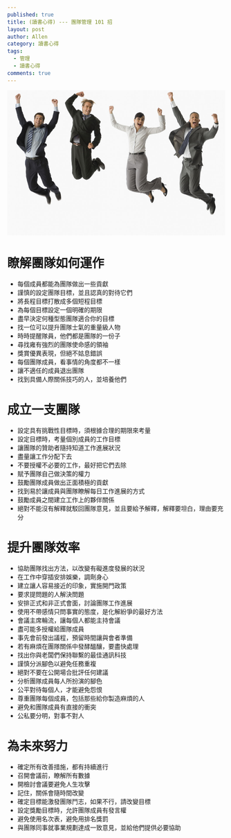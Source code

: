 ```yaml
---
published: true
title: (讀書心得) --- 團隊管理 101 招
layout: post
author: Allen
category: 讀書心得
tags: 
  - 管理
  - 讀書心得
comments: true
---
```


![book](/images/blog/20190930/20190930-000.jpg)

# 瞭解團隊如何運作
-  每個成員都能為團隊做出一些貢獻
-  謹慎的設定團隊目標，並且認真的對待它們
-  將長程目標打散成多個短程目標
-  為每個目標設定一個明確的期限
-  盡早決定何種型態團隊適合你的目標
-  找一位可以提升團隊士氣的重量級人物
-  時時提醒隊員，他們都是團隊的一份子
-  尋找雍有強烈的團隊使命感的領袖
-  獎賞優異表現，但絕不姑息錯誤
-  每個團隊成員，看事情的角度都不一樣
-  讓不適任的成員退出團隊
-  找到具備人際關係技巧的人，並培養他們

# 成立一支團隊
-  設定具有挑戰性目標時，須根據合理的期限來考量
-  設定目標時，考量個別成員的工作目標
-  讓團隊的贊助者隨持知道工作進展狀況
-  盡量讓工作分配下去
-  不要授權不必要的工作，最好把它們去除
-  賦予團隊自己做決策的權力
-  鼓勵團隊成員做出正面積極的貢獻
-  找到易於讓成員與團隊瞭解每日工作進展的方式
-  鼓勵成員之間建立工作上的夥伴關係
-  絕對不能沒有解釋就駁回團隊意見，並且要給予解釋，解釋要坦白，理由要充分

#  提升團隊效率
-  協助團隊找出方法，以改變有礙進度發展的狀況
-  在工作中穿插安排娛樂，調劑身心
-  建立讓人容易接近的印象，實施開門政策
-  要求提問題的人解決問題
-  安排正式和非正式會面，討論團隊工作進展
-  使用不帶感情只問事實的態度，是化解紛爭的最好方法
-  會議主席輪流，讓每個人都能主持會議
-  盡可能多授權給團隊成員
-  事先會前發出議程，預留時間讓與會者準備
-  若有麻煩在團隊關係中發酵醞釀，要盡快處理
-  找出你與老闆們保持聯繫的最佳通訊科技
-  謹慎分派腳色以避免任務重複
-  絕對不要在公開場合批評任何建議
-  分析團隊成員每人所扮演的腳色
-  公平對待每個人，才能避免怨恨
-  尊重團隊每個成員，包括那些給你製造麻煩的人
-  避免和團隊成員有直接的衝突
-  公私要分明，對事不對人

# 為未來努力
-  確定所有改善措施，都有持續進行
-  召開會議前，瞭解所有數據
-  開檢討會議要避免人生攻擊
-  記住，關係會隨時間改變
-  確定目標能激發團隊鬥志，如果不行，請改變目標
-  設定獎勵目標時，允許團隊成員有發言權
-  避免使用名次表，避免用排名獎罰
-  與團隊同事就事業規劃達成一致意見，並給他們提供必要協助
